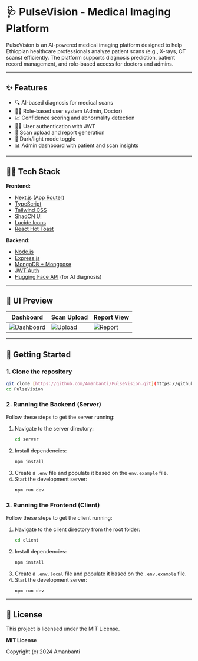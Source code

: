 # 🩺 PulseVision - Medical Imaging Platform

PulseVision is an AI-powered medical imaging platform designed to help Ethiopian healthcare professionals analyze patient scans (e.g., X-rays, CT scans) efficiently. The platform supports diagnosis prediction, patient record management, and role-based access for doctors and admins.

---

## ✨ Features

- 🔍 AI-based diagnosis for medical scans
- 👨‍⚕️ Role-based user system (Admin, Doctor)
- 📈 Confidence scoring and abnormality detection
- 🧑‍💻 User authentication with JWT
- 📁 Scan upload and report generation
- 🌙 Dark/light mode toggle
- 📊 Admin dashboard with patient and scan insights

---

## 🧑‍💻 Tech Stack

**Frontend:**
- [Next.js (App Router)](https://nextjs.org/)
- [TypeScript](https://www.typescriptlang.org/)
- [Tailwind CSS](https://tailwindcss.com/)
- [ShadCN UI](https://ui.shadcn.com/)
- [Lucide Icons](https://lucide.dev/)
- [React Hot Toast](https://react-hot-toast.com/)

**Backend:**
- [Node.js](https://nodejs.org/)
- [Express.js](https://expressjs.com/)
- [MongoDB + Mongoose](https://mongoosejs.com/)
- [JWT Auth](https://jwt.io/)
- [Hugging Face API](https://huggingface.co/) (for AI diagnosis)

---

## 📸 UI Preview

| Dashboard | Scan Upload | Report View |
|----------|-------------|-------------|
| ![Dashboard](docs/dashboard.png) | ![Upload](docs/upload.png) | ![Report](docs/report.png) |

---

## 🚀 Getting Started

### 1. Clone the repository
```bash
git clone [https://github.com/Amanbanti/PulseVision.git](https://github.com/Amanbanti/PulseVision.git)
cd PulseVision
```

### 2. Running the Backend (Server)

Follow these steps to get the server running:

1.  Navigate to the server directory:
    ```bash
    cd server
    ```
2.  Install dependencies:
    ```bash
    npm install
    ```
3.  Create a `.env` file and populate it based on the `env.example` file.
4.  Start the development server:
    ```bash
    npm run dev
    ```

### 3. Running the Frontend (Client)

Follow these steps to get the client running:

1.  Navigate to the client directory from the root folder:
    ```bash
    cd client
    ```
2.  Install dependencies:
    ```bash
    npm install
    ```
3.  Create a `.env.local` file and populate it based on the `.env.example` file.
4.  Start the development server:
    ```bash
    npm run dev
    ```

---

## 📜 License

This project is licensed under the MIT License.

**MIT License**

Copyright (c) 2024 Amanbanti

